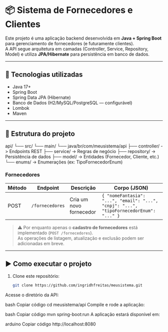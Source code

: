 # 📦 Sistema de Fornecedores e Clientes

Este projeto é uma aplicação backend desenvolvida em **Java + Spring Boot** para gerenciamento de fornecedores (e futuramente clientes).  
A API segue arquitetura em camadas (Controller, Service, Repository, Model) e utiliza **JPA/Hibernate** para persistência em banco de dados.

---

## 🚀 Tecnologias utilizadas

- Java 17+  
- Spring Boot  
- Spring Data JPA (Hibernate)  
- Banco de Dados (H2/MySQL/PostgreSQL — configurável)  
- Lombok  
- Maven  

---

## 📂 Estrutura do projeto

api/
└── src/
└── main/
└── java/br/com/meusistema/api
├── controller/ -> Endpoints REST
├── service/ -> Regras de negócio
├── repository/ -> Persistência de dados
├── model/ -> Entidades (Fornecedor, Cliente, etc.)
└── enums/ -> Enumerações (ex: TipoFornecedorEnum)

### Fornecedores

| Método | Endpoint         | Descrição                         | Corpo (JSON)                                   |
|--------|------------------|-----------------------------------|-----------------------------------------------|
| POST   | `/fornecedores`  | Cria um novo fornecedor           | `{ "nomeFantasia": "...", "email": "...", "cnpj": "...", "tipoFornecedorEnum": "..." }` |

> ⚠️ Por enquanto apenas o **cadastro de fornecedores** está implementado (`POST /fornecedores`).  
As operações de listagem, atualização e exclusão podem ser adicionadas em breve.

---

## ▶️ Como executar o projeto

1. Clone este repositório:
   ```bash
   git clone https://github.com/ingridhfreitas/meusistema.git
Acesse o diretório da API:

bash
Copiar código
cd meusistema/api
Compile e rode a aplicação:

bash
Copiar código
mvn spring-boot:run
A aplicação estará disponível em:

arduino
Copiar código
http://localhost:8080
